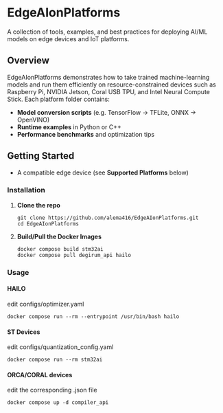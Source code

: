 # EdgeAIonPlatforms

A collection of tools, examples, and best practices for deploying AI/ML models on edge devices and IoT platforms.

## Overview

EdgeAIonPlatforms demonstrates how to take trained machine-learning models and run them efficiently on resource-constrained devices such as Raspberry Pi, NVIDIA Jetson, Coral USB TPU, and Intel Neural Compute Stick. Each platform folder contains:

- **Model conversion scripts** (e.g. TensorFlow → TFLite, ONNX → OpenVINO)
- **Runtime examples** in Python or C++
- **Performance benchmarks** and optimization tips

## Getting Started

- A compatible edge device (see **Supported Platforms** below)

### Installation

1. **Clone the repo**  
   ```
   git clone https://github.com/alema416/EdgeAIonPlatforms.git
   cd EdgeAIonPlatforms
   ```

2. **Build/Pull the Docker Images**
   ```
   docker compose build stm32ai
   docker compose pull degirum_api hailo
   ```

### Usage

#### HAILO

edit configs/optimizer.yaml

```
docker compose run --rm --entrypoint /usr/bin/bash hailo
```

#### ST Devices

edit configs/quantization_config.yaml
```
docker compose run --rm stm32ai
```

#### ORCA/CORAL devices

edit the corresponding .json file

```
docker compose up -d compiler_api
```
